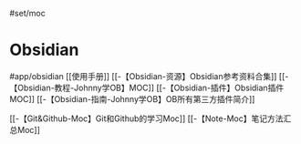 #set/moc 
# Obsidian 
#app/obsidian 
[[使用手册]]
[[-【Obsidian-资源】Obsidian参考资料合集]]
[[-【Obsidian-教程-Johnny学OB】MOC]]
[[-【Obsidian-插件】Obsidian插件MOC]]
[[-【Obsidian-指南-Johnny学OB】OB所有第三方插件简介]]


[[-【Git&Github-Moc】Git和Github的学习Moc]]
[[-【Note-Moc】笔记方法汇总Moc]]